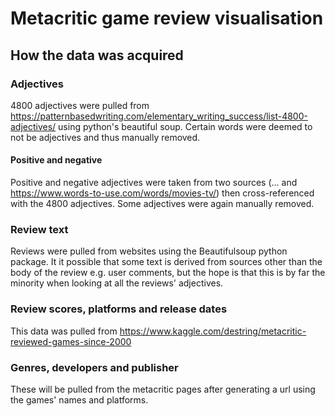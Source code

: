 # Metacritic game review visualisation

## How the data was acquired

### Adjectives
4800 adjectives were pulled from https://patternbasedwriting.com/elementary_writing_success/list-4800-adjectives/ using python's beautiful soup. Certain words were deemed to not be adjectives and thus manually removed.
#### Positive and negative
Positive and negative adjectives were taken from two sources (... and https://www.words-to-use.com/words/movies-tv/) then cross-referenced with the 4800 adjectives. Some adjectives were again manually removed.

### Review text
Reviews were pulled from websites using the Beautifulsoup python package. It it possible that some text is derived from sources other than the body of the review e.g. user comments, but the hope is that this is by far the minority when looking at all the reviews' adjectives.

### Review scores, platforms and release dates
This data was pulled from https://www.kaggle.com/destring/metacritic-reviewed-games-since-2000

### Genres, developers and publisher
These will be pulled from the metacritic pages after generating a url using the games' names and platforms.

